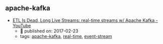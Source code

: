 apache-kafka 
---
* [ETL Is Dead, Long Live Streams: real-time streams w/ Apache Kafka - YouTube](https://www.youtube.com/watch?v=I32hmY4diFY)
    * :calendar: published on: 2017-02-23
    * tags: [apache-kafka](../tags/apache-kafka.md), [real-time](../tags/real-time.md), [event-stream](../tags/event-stream.md)
